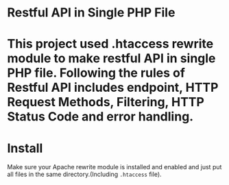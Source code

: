 # Restful API in Single PHP File
This project used .htaccess rewrite module to make restful API in single PHP file.
Following the rules of Restful API includes endpoint, HTTP Request Methods, Filtering, HTTP Status Code and error handling.
===========================
# Install
Make sure your Apache rewrite module is installed and enabled and just put all files in the same directory.(Including `.htaccess` file).